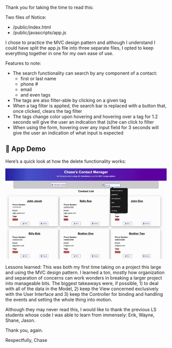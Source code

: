Thank you for taking the time to read this:

Two files of Notice:
- /public/index.html
- /public/javascripts/app.js

I chose to practice the MVC design pattern and 
although I understand I could have split the app.js
file into three separate files, I opted to keep 
everything together in one for my own ease of use.

Features to note:
- The search functionality can search by any component of a
  contact:
    - first or last name
    - phone #
    - email
    - and even tags
- The tags are also filter-able by
   clicking on a given tag
- When a tag filter is applied, the
  search bar is replaced with a button
  that, once clicked, clears the tag filter
- The tags change color upon hovering
  and hovering over a tag for 1.2 seconds
  will give the user an indication that
  (s)he can click to filter
- When using the form, hovering over any
  input field for 3 seconds will give the
  user an indication of what input is expected

## 🚀 App Demo

Here’s a quick look at how the delete functionality works:

![Delete Demo](assets/cmDelete.gif)

Lessons learned:
  This was both my first time taking on a project 
this large and using the MVC design pattern. I 
learned a ton, mostly how organization and
separation of concerns can work wonders in breaking
a larger project into manageable bits. The biggest
takeaways were, if possible, 1) to deal with all of 
the data in the Model, 2) keep the View concerned
exclusively with the User Interface and 3) keep the 
Controller for binding and handling the events and 
setting the whole thing into motion.

Although they may never read this, I would like
to thank the previous LS students whose code I
was able to learn from immensely:
Erik, Wayne, Shane, Jason.

Thank you, again.

Respectfully,
Chase
